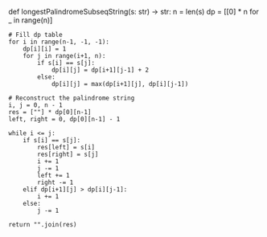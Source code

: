 def longestPalindromeSubseqString(s: str) -> str:
    n = len(s)
    dp = [[0] * n for _ in range(n)]

    # Fill dp table
    for i in range(n-1, -1, -1):
        dp[i][i] = 1
        for j in range(i+1, n):
            if s[i] == s[j]:
                dp[i][j] = dp[i+1][j-1] + 2
            else:
                dp[i][j] = max(dp[i+1][j], dp[i][j-1])

    # Reconstruct the palindrome string
    i, j = 0, n - 1
    res = [""] * dp[0][n-1]
    left, right = 0, dp[0][n-1] - 1

    while i <= j:
        if s[i] == s[j]:
            res[left] = s[i]
            res[right] = s[j]
            i += 1
            j -= 1
            left += 1
            right -= 1
        elif dp[i+1][j] > dp[i][j-1]:
            i += 1
        else:
            j -= 1

    return "".join(res)
